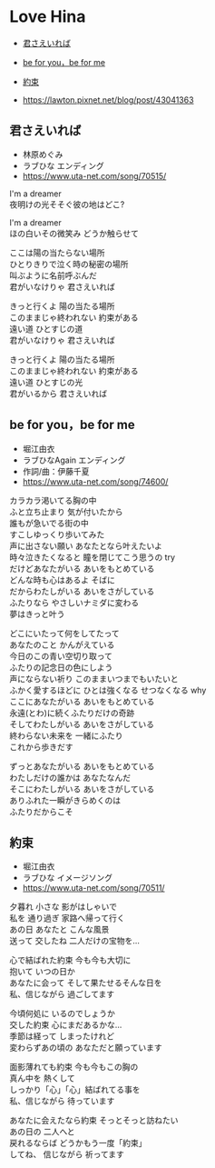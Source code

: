 
# Love Hina <!-- omit in toc -->

- [君さえいれば](#君さえいれば)
- [be for you，be for me](#be-for-yoube-for-me)
- [約束](#約束)


- https://lawton.pixnet.net/blog/post/43041363


## 君さえいれば

- 林原めぐみ
- ラブひな エンディング
- https://www.uta-net.com/song/70515/

I'm a dreamer<br>
夜明けの光そそぐ彼の地はどこ?<br>

I'm a dreamer<br>
ほの白いその微笑み どうか触らせて<br>

ここは陽の当たらない場所<br>
ひとりきりで泣く時の秘密の場所<br>
叫ぶように名前呼ぶんだ<br>
君がいなけりゃ 君さえいれば<br>

きっと行くよ 陽の当たる場所<br>
このままじゃ終われない 約束がある<br>
遠い道 ひとすじの道<br>
君がいなけりゃ 君さえいれば<br>

きっと行くよ 陽の当たる場所<br>
このままじゃ終われない 約束がある<br>
遠い道 ひとすじの光<br>
君がいるから 君さえいれば<br>


## be for you，be for me

- 堀江由衣
- ラブひなAgain エンディング
- 作詞/曲：伊藤千夏
- https://www.uta-net.com/song/74600/

カラカラ渇いてる胸の中<br>
ふと立ち止まり 気が付いたから<br>
誰もが急いでる街の中<br>
すこしゆっくり歩いてみた<br>
声に出さない願い あなたとなら叶えたいよ<br>
時々泣きたくなると 瞳を閉じてこう思うの try<br>
だけどあなたがいる あいをもとめている<br>
どんな時も心はあるよ そばに<br>
だからわたしがいる あいをさがしている<br>
ふたりなら やさしいナミダに変わる<br>
夢はきっと叶う<br>

どこにいたって何をしてたって<br>
あなたのこと かんがえている<br>
今日のこの青い空切り取って<br>
ふたりの記念日の色にしよう<br>
声にならない祈り このままいつまでもいたいと<br>
ふかく愛するほどに ひとは強くなる せつなくなる why<br>
ここにあなたがいる あいをもとめている<br>
永遠(とわ)に続くふたりだけの奇跡<br>
そしてわたしがいる あいをさがしている<br>
終わらない未来を 一緒にふたり<br>
これから歩きだす<br>

ずっとあなたがいる あいをもとめている<br>
わたしだけの誰かは あなたなんだ<br>
そこにわたしがいる あいをさがしている<br>
ありふれた一瞬がきらめくのは<br>
ふたりだからこそ<br>


## 約束

- 堀江由衣
- ラブひな イメージソング
- https://www.uta-net.com/song/70511/

夕暮れ 小さな 影がはしゃいで<br>
私を 通り過ぎ 家路へ帰って行く<br>
あの日 あなたと こんな風景<br>
送って 交したね 二人だけの宝物を…<br>

心で結ばれた約束 今も今も大切に<br>
抱いて いつの日か<br>
あなたに会って そして果たせるそんな日を<br>
私、信じながら 過ごしてます<br>

今頃何処に いるのでしょうか<br>
交した約束 心にまだあるかな…<br>
季節は経って しまったけれど<br>
変わらずあの頃の あなただと願っています<br>

面影薄れても約束 今も今もこの胸の<br>
真ん中を 熱くして<br>
しっかり「心」「心」結ばれてる事を<br>
私、信じながら 待っています<br>

あなたに会えたなら約束 そっとそっと訪ねたい<br>
あの日の 二人へと<br>
戻れるならば どうかもう一度「約束」<br>
してね、 信じながら 祈ってます<br>
